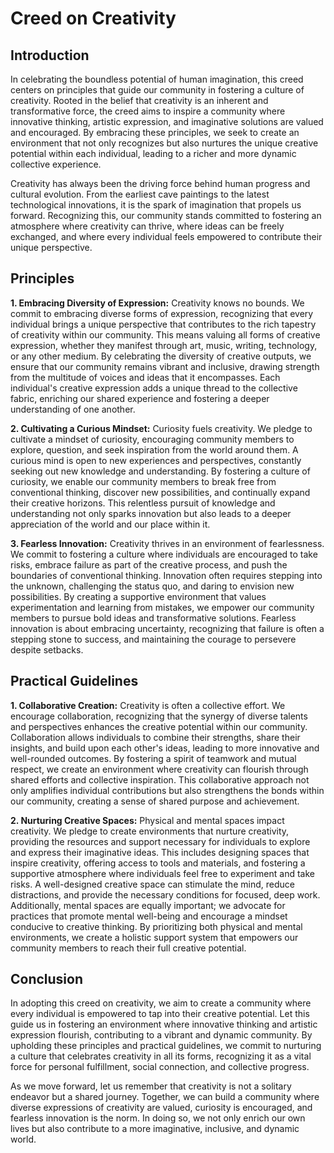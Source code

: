 # Creed on Creativity

## Introduction

In celebrating the boundless potential of human imagination, this creed centers on principles that guide our community in fostering a culture of creativity. Rooted in the belief that creativity is an inherent and transformative force, the creed aims to inspire a community where innovative thinking, artistic expression, and imaginative solutions are valued and encouraged. By embracing these principles, we seek to create an environment that not only recognizes but also nurtures the unique creative potential within each individual, leading to a richer and more dynamic collective experience.

Creativity has always been the driving force behind human progress and cultural evolution. From the earliest cave paintings to the latest technological innovations, it is the spark of imagination that propels us forward. Recognizing this, our community stands committed to fostering an atmosphere where creativity can thrive, where ideas can be freely exchanged, and where every individual feels empowered to contribute their unique perspective.

## Principles

**1. Embracing Diversity of Expression:** Creativity knows no bounds. We commit to embracing diverse forms of expression, recognizing that every individual brings a unique perspective that contributes to the rich tapestry of creativity within our community. This means valuing all forms of creative expression, whether they manifest through art, music, writing, technology, or any other medium. By celebrating the diversity of creative outputs, we ensure that our community remains vibrant and inclusive, drawing strength from the multitude of voices and ideas that it encompasses. Each individual's creative expression adds a unique thread to the collective fabric, enriching our shared experience and fostering a deeper understanding of one another.

**2. Cultivating a Curious Mindset:** Curiosity fuels creativity. We pledge to cultivate a mindset of curiosity, encouraging community members to explore, question, and seek inspiration from the world around them. A curious mind is open to new experiences and perspectives, constantly seeking out new knowledge and understanding. By fostering a culture of curiosity, we enable our community members to break free from conventional thinking, discover new possibilities, and continually expand their creative horizons. This relentless pursuit of knowledge and understanding not only sparks innovation but also leads to a deeper appreciation of the world and our place within it.

**3. Fearless Innovation:** Creativity thrives in an environment of fearlessness. We commit to fostering a culture where individuals are encouraged to take risks, embrace failure as part of the creative process, and push the boundaries of conventional thinking. Innovation often requires stepping into the unknown, challenging the status quo, and daring to envision new possibilities. By creating a supportive environment that values experimentation and learning from mistakes, we empower our community members to pursue bold ideas and transformative solutions. Fearless innovation is about embracing uncertainty, recognizing that failure is often a stepping stone to success, and maintaining the courage to persevere despite setbacks.

## Practical Guidelines

**1. Collaborative Creation:** Creativity is often a collective effort. We encourage collaboration, recognizing that the synergy of diverse talents and perspectives enhances the creative potential within our community. Collaboration allows individuals to combine their strengths, share their insights, and build upon each other's ideas, leading to more innovative and well-rounded outcomes. By fostering a spirit of teamwork and mutual respect, we create an environment where creativity can flourish through shared efforts and collective inspiration. This collaborative approach not only amplifies individual contributions but also strengthens the bonds within our community, creating a sense of shared purpose and achievement.

**2. Nurturing Creative Spaces:** Physical and mental spaces impact creativity. We pledge to create environments that nurture creativity, providing the resources and support necessary for individuals to explore and express their imaginative ideas. This includes designing spaces that inspire creativity, offering access to tools and materials, and fostering a supportive atmosphere where individuals feel free to experiment and take risks. A well-designed creative space can stimulate the mind, reduce distractions, and provide the necessary conditions for focused, deep work. Additionally, mental spaces are equally important; we advocate for practices that promote mental well-being and encourage a mindset conducive to creative thinking. By prioritizing both physical and mental environments, we create a holistic support system that empowers our community members to reach their full creative potential.

## Conclusion

In adopting this creed on creativity, we aim to create a community where every individual is empowered to tap into their creative potential. Let this guide us in fostering an environment where innovative thinking and artistic expression flourish, contributing to a vibrant and dynamic community. By upholding these principles and practical guidelines, we commit to nurturing a culture that celebrates creativity in all its forms, recognizing it as a vital force for personal fulfillment, social connection, and collective progress.

As we move forward, let us remember that creativity is not a solitary endeavor but a shared journey. Together, we can build a community where diverse expressions of creativity are valued, curiosity is encouraged, and fearless innovation is the norm. In doing so, we not only enrich our own lives but also contribute to a more imaginative, inclusive, and dynamic world.